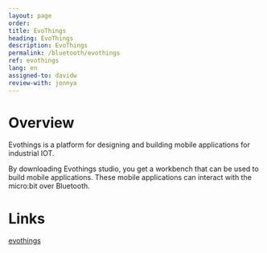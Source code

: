```yaml
---
layout: page
order: 
title: EvoThings
heading: EvoThings
description: EvoThings
permalink: /bluetooth/evothings
ref: evothings
lang: en
assigned-to: davidw
review-with: jonnya
---
```


# Overview

Evothings is a platform for designing and building mobile applications for
industrial IOT.

By downloading Evothings studio, you get a workbench that can be used
to build mobile applications. These mobile applications can interact
with the micro:bit over Bluetooth.


# Links

[evothings](https://evothings.com/evothings-and-the-bbc-microbit/)


